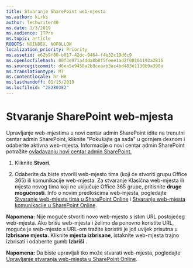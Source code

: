 ```yaml
---
title: Stvaranje SharePoint web-mjesta
ms.author: kirks
author: Techwriter40
ms.date: 1/3/2019
ms.audience: ITPro
ms.topic: article
ROBOTS: NOINDEX, NOFOLLOW
localization_priority: Priority
ms.assetid: e62b9f80-b017-42dc-9464-f4e32c19d6c9
ms.openlocfilehash: 00f3e971a4dda8b0f5feee1ad2f08101192a2816
ms.sourcegitcommit: d6ea5e9458a2b8ceaab3ac4bd483e1130b9a398a
ms.translationtype: MT
ms.contentlocale: hr-HR
ms.lasthandoff: 01/15/2019
ms.locfileid: "28280382"
---
```

# <a name="create-a-sharepoint-site"></a>Stvaranje SharePoint web-mjesta

Upravljanje web-mjestima u novi centar admin SharePoint idite na trenutni centar admin SharePoint, kliknite "Pokušajte ga sada" u gornjem desnom i odaberite aktivna web-mjesta. Informacije o novi centar admin SharePoint potražite [ovladavanju novi centar admin SharePoint.](https://docs.microsoft.com/en-us/sharepoint/get-started-new-admin-center)
  
1. Kliknite **Stvori**. 
    
2. Odaberite da biste stvorili web-mjesto tima (koji će stvoriti grupu Office 365) ili komunikacije web-mjesta. Za stvaranje Klasična web-mjesta ili mjesta novog tima koji ne uključuje Office 365 grupe, pritisnite **druge mogućnosti**. Info o novim predlošcima web-mjesta, pogledajte [Stvaranje web-mjesta tima u SharePoint Online](https://support.office.com/en-us/article/create-a-team-site-in-sharepoint-ef10c1e7-15f3-42a3-98aa-b5972711777d?ui=en-US&amp;rs=en-US&amp;ad=US) i [Stvaranje web-mjesta komunikacije u SharePoint Online](https://support.office.com/article/7fb44b20-a72f-4d2c-9173-fc8f59ba50eb).
  
 **Napomena:** Nije moguće stvoriti novo web-mjesto s istim URL postojećeg web-mjesta. Ako brišu web-mjesta i želimo da ponovno koristite URL, moguće je web-mjesto s URL-om tražite koristiti je još uvijek prisutna u **Izbrisane mjesta.** Kliknite **mjesta izbrisane**, istaknite web-mjesta trajno izbrisati i odaberite gumb **Izbriši** . 
  
 **Napomena:** Da biste upravljali tko može stvarati web-mjesta, pogledajte [Upravljanje stvaranja web-mjesta u SharePoint Online](https://docs.microsoft.com/en-us/sharepoint/manage-site-creation).
    

